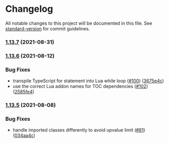 # Changelog

All notable changes to this project will be documented in this file. See [standard-version](https://github.com/conventional-changelog/standard-version) for commit guidelines.

### [1.13.7](https://github.com/wowts/tstolua/compare/v1.13.6...v1.13.7) (2021-08-31)

### [1.13.6](https://github.com/wowts/tstolua/compare/v1.13.5...v1.13.6) (2021-08-12)


### Bug Fixes

* transpile TypeScript for statement into Lua while loop ([#100](https://github.com/wowts/tstolua/issues/100)) ([3675e4c](https://github.com/wowts/tstolua/commit/3675e4c7701b9a7a3e567c22f403dde02bdfec19))
* use the correct Lua addon names for TOC dependencies ([#102](https://github.com/wowts/tstolua/issues/102)) ([2585fe4](https://github.com/wowts/tstolua/commit/2585fe4ee2fb9fb1dbed06c9cda97b991a9b738b))

### [1.13.5](https://github.com/wowts/tstolua/compare/v1.13.4...v1.13.5) (2021-08-08)


### Bug Fixes

* handle imported classes differently to avoid upvalue limit ([#81](https://github.com/wowts/tstolua/issues/81)) ([034aa4c](https://github.com/wowts/tstolua/commit/034aa4c61eff8b44993ece6384d18b08ca81e4fa))
